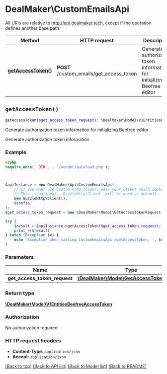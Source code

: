 # DealMaker\CustomEmailsApi

All URIs are relative to http://api.dealmaker.tech, except if the operation defines another base path.

| Method | HTTP request | Description |
| ------------- | ------------- | ------------- |
| [**getAccessToken()**](CustomEmailsApi.md#getAccessToken) | **POST** /custom_emails/get_access_token | Generate authorization token information for initializing Beefree editor |


## `getAccessToken()`

```php
getAccessToken($get_access_token_request): \DealMaker\Model\V1EntitiesBeefreeAccessToken
```

Generate authorization token information for initializing Beefree editor

Generate authorization token information

### Example

```php
<?php
require_once(__DIR__ . '/vendor/autoload.php');



$apiInstance = new DealMaker\Api\CustomEmailsApi(
    // If you want use custom http client, pass your client which implements `GuzzleHttp\ClientInterface`.
    // This is optional, `GuzzleHttp\Client` will be used as default.
    new GuzzleHttp\Client(),
    $config
);
$get_access_token_request = new \DealMaker\Model\GetAccessTokenRequest(); // \DealMaker\Model\GetAccessTokenRequest

try {
    $result = $apiInstance->getAccessToken($get_access_token_request);
    print_r($result);
} catch (Exception $e) {
    echo 'Exception when calling CustomEmailsApi->getAccessToken: ', $e->getMessage(), PHP_EOL;
}
```

### Parameters

| Name | Type | Description  | Notes |
| ------------- | ------------- | ------------- | ------------- |
| **get_access_token_request** | [**\DealMaker\Model\GetAccessTokenRequest**](../Model/GetAccessTokenRequest.md)|  | |

### Return type

[**\DealMaker\Model\V1EntitiesBeefreeAccessToken**](../Model/V1EntitiesBeefreeAccessToken.md)

### Authorization

No authorization required

### HTTP request headers

- **Content-Type**: `application/json`
- **Accept**: `application/json`

[[Back to top]](#) [[Back to API list]](../../README.md#endpoints)
[[Back to Model list]](../../README.md#models)
[[Back to README]](../../README.md)

